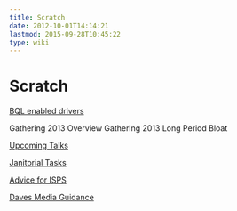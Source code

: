 ```yaml
---
title: Scratch
date: 2012-10-01T14:14:21
lastmod: 2015-09-28T10:45:22
type: wiki
---
```

Scratch
=======

[BQL enabled drivers](BQL_enabled_drivers.md)

<link>Gathering 2013 Overview</link>

<link>Gathering 2013 Long Period Bloat</link>

[Upcoming Talks](Upcoming_Talks.md)

[Janitorial Tasks](Janitorial_Tasks.md)

[Advice for ISPS](Advice_for_ISPS.md)

[Daves Media Guidance](Daves_Media_Guidance.md)
